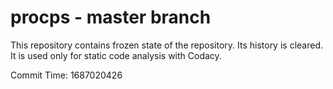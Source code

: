 # procps - master branch

This repository contains frozen state of the repository.
Its history is cleared. It is used only for static code
analysis with Codacy.

Commit Time: 1687020426